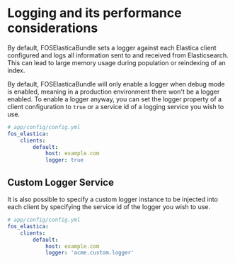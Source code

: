 Logging and its performance considerations
==========================================

By default, FOSElasticaBundle sets a logger against each Elastica client configured and
logs all information sent to and received from Elasticsearch. This can lead to large
memory usage during population or reindexing of an index.

By default, FOSElasticaBundle will only enable a logger when debug mode is enabled, meaning
in a production environment there won't be a logger enabled. To enable a logger anyway, you
can set the logger property of a client configuration to `true` or a service id of a logging
service you wish to use.

```yaml
# app/config/config.yml
fos_elastica:
    clients:
        default:
            host: example.com
            logger: true
```

Custom Logger Service
---------------------

It is also possible to specify a custom logger instance to be injected into each client by
specifying the service id of the logger you wish to use.

```yaml
# app/config/config.yml
fos_elastica:
    clients:
        default:
            host: example.com
            logger: 'acme.custom.logger'
```
